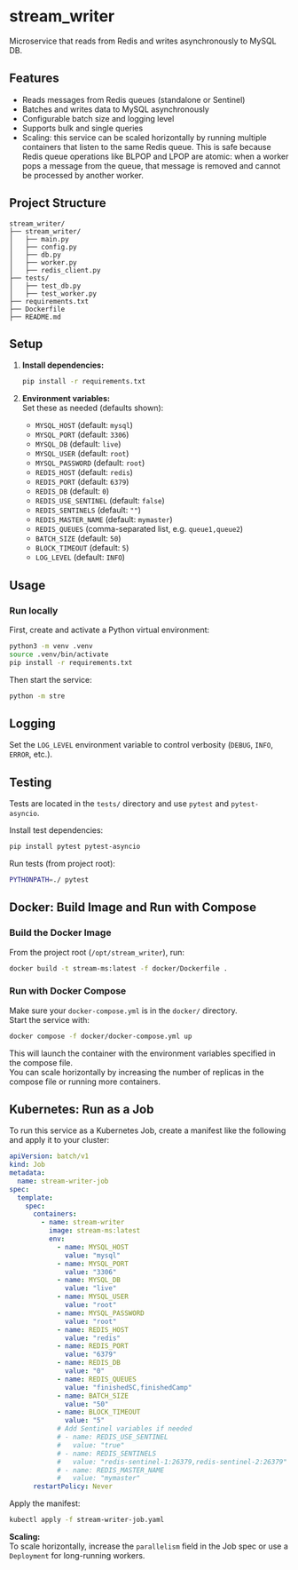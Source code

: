 # stream_writer

Microservice that reads from Redis and writes asynchronously to MySQL DB.

## Features

- Reads messages from Redis queues (standalone or Sentinel)
- Batches and writes data to MySQL asynchronously
- Configurable batch size and logging level
- Supports bulk and single queries
- Scaling: this service can be scaled horizontally by running multiple containers that listen to the same Redis queue. This is safe because Redis queue operations like BLPOP and LPOP are atomic: when a worker pops a message from the queue, that message is removed and cannot be processed by another worker.


## Project Structure

```
stream_writer/
├── stream_writer/
│   ├── main.py
│   ├── config.py
│   ├── db.py
│   ├── worker.py
│   ├── redis_client.py
├── tests/
│   ├── test_db.py
│   ├── test_worker.py
├── requirements.txt
├── Dockerfile
├── README.md
```

## Setup

1. **Install dependencies:**
   ```sh
   pip install -r requirements.txt
   ```

2. **Environment variables:**  
   Set these as needed (defaults shown):
   - `MYSQL_HOST` (default: `mysql`)
   - `MYSQL_PORT` (default: `3306`)
   - `MYSQL_DB` (default: `live`)
   - `MYSQL_USER` (default: `root`)
   - `MYSQL_PASSWORD` (default: `root`)
   - `REDIS_HOST` (default: `redis`)
   - `REDIS_PORT` (default: `6379`)
   - `REDIS_DB` (default: `0`)
   - `REDIS_USE_SENTINEL` (default: `false`)
   - `REDIS_SENTINELS` (default: `""`)
   - `REDIS_MASTER_NAME` (default: `mymaster`)
   - `REDIS_QUEUES` (comma-separated list, e.g. `queue1,queue2`)
   - `BATCH_SIZE` (default: `50`)
   - `BLOCK_TIMEOUT` (default: `5`)
   - `LOG_LEVEL` (default: `INFO`)

## Usage

### Run locally

First, create and activate a Python virtual environment:

```sh
python3 -m venv .venv
source .venv/bin/activate
pip install -r requirements.txt
```

Then start the service:

```sh
python -m stre
```

## Logging

Set the `LOG_LEVEL` environment variable to control verbosity (`DEBUG`, `INFO`, `ERROR`, etc.).

## Testing

Tests are located in the `tests/` directory and use `pytest` and `pytest-asyncio`.

Install test dependencies:

```sh
pip install pytest pytest-asyncio
```

Run tests (from project root):

```sh
PYTHONPATH=./ pytest
```

## Docker: Build Image and Run with Compose

### Build the Docker Image

From the project root (`/opt/stream_writer`), run:

```sh
docker build -t stream-ms:latest -f docker/Dockerfile .
```

### Run with Docker Compose

Make sure your `docker-compose.yml` is in the `docker/` directory.  
Start the service with:

```sh
docker compose -f docker/docker-compose.yml up
```

This will launch the container with the environment variables specified in the compose file.  
You can scale horizontally by increasing the number of replicas in the compose file or running more containers.

## Kubernetes: Run as a Job

To run this service as a Kubernetes Job, create a manifest like the following and apply it to your cluster:

```yaml
apiVersion: batch/v1
kind: Job
metadata:
  name: stream-writer-job
spec:
  template:
    spec:
      containers:
        - name: stream-writer
          image: stream-ms:latest
          env:
            - name: MYSQL_HOST
              value: "mysql"
            - name: MYSQL_PORT
              value: "3306"
            - name: MYSQL_DB
              value: "live"
            - name: MYSQL_USER
              value: "root"
            - name: MYSQL_PASSWORD
              value: "root"
            - name: REDIS_HOST
              value: "redis"
            - name: REDIS_PORT
              value: "6379"
            - name: REDIS_DB
              value: "0"
            - name: REDIS_QUEUES
              value: "finishedSC,finishedCamp"
            - name: BATCH_SIZE
              value: "50"
            - name: BLOCK_TIMEOUT
              value: "5"
            # Add Sentinel variables if needed
            # - name: REDIS_USE_SENTINEL
            #   value: "true"
            # - name: REDIS_SENTINELS
            #   value: "redis-sentinel-1:26379,redis-sentinel-2:26379"
            # - name: REDIS_MASTER_NAME
            #   value: "mymaster"
      restartPolicy: Never
```

Apply the manifest:

```sh
kubectl apply -f stream-writer-job.yaml
```

**Scaling:**  
To scale horizontally, increase the `parallelism` field in the Job spec or use a `Deployment` for long-running workers.